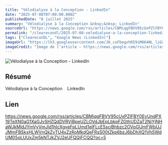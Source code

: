 ```yaml
---
title: "Vélodialyse à la Conception - LinkedIn"
date: "2025-07-08T07:00:00.000Z"
publishedDate: "8 juillet 2025"
summary: "Vélodialyse à la Conception &nbsp;&nbsp; LinkedIn"
sourceUrl: "https://news.google.com/rss/articles/CBMiqgFBVV95cUxPZlFBY0EyUndPX19TeXN0aG1XaGJvSHZQdDVRVjBpeUZLOVdJbEpLbkpFZGthUDZaT2NiYjNHaWJkMldJYmVyVmJld1hIcXgyeFpLUmd1elFLcE5scjBhbzc2OVpGUmFWbUJJMmFBSkxHLWVnQkZvTU4xZzRoMkdQeFRsS00tZkp6bzJ6bDhXQ1VhSWdUM05oLUUxZm5kNTJkZVJ2eUFQQjFCQQ?oc=5"
permalink: "/clearecondl/2025-07-08-velodialyse-a-la-conception-linkedin"
tags: ["CleareconDL", "Google News (LinkedIn)"]
imageUrl: "https://lh3.googleusercontent.com/J6_coFbogxhRI9iM864NL_liGXvsQp2AupsKei7z0cNNfDvGUmWUy20nuUhkREQyrpY4bEeIBuc=s0-w300"
imageCredit: "Image de l’article — https://news.google.com/rss/articles/CBMiqgFBVV95cUxPZlFBY0EyUndPX19TeXN0aG1XaGJvSHZQdDVRVjBpeUZLOVdJbEpLbkpFZGthUDZaT2NiYjNHaWJkMldJYmVyVmJld1hIcXgyeFpLUmd1elFLcE5scjBhbzc2OVpGUmFWbUJJMmFBSkxHLWVnQkZvTU4xZzRoMkdQeFRsS00tZkp6bzJ6bDhXQ1VhSWdUM05oLUUxZm5kNTJkZVJ2eUFQQjFCQQ?oc=5"
---
```


![Vélodialyse à la Conception - LinkedIn](https://lh3.googleusercontent.com/J6_coFbogxhRI9iM864NL_liGXvsQp2AupsKei7z0cNNfDvGUmWUy20nuUhkREQyrpY4bEeIBuc=s0-w300)

## Résumé

Vélodialyse à la Conception &nbsp;&nbsp; LinkedIn

## Lien

https://news.google.com/rss/articles/CBMiqgFBVV95cUxPZlFBY0EyUndPX19TeXN0aG1XaGJvSHZQdDVRVjBpeUZLOVdJbEpLbkpFZGthUDZaT2NiYjNHaWJkMldJYmVyVmJld1hIcXgyeFpLUmd1elFLcE5scjBhbzc2OVpGUmFWbUJJMmFBSkxHLWVnQkZvTU4xZzRoMkdQeFRsS00tZkp6bzJ6bDhXQ1VhSWdUM05oLUUxZm5kNTJkZVJ2eUFQQjFCQQ?oc=5
